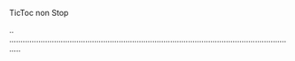 TicToc non Stop

..
.................................................................................................................................